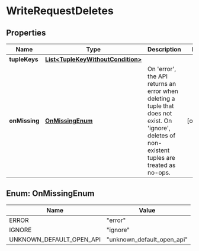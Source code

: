

# WriteRequestDeletes


## Properties

| Name | Type | Description | Notes |
|------------ | ------------- | ------------- | -------------|
|**tupleKeys** | [**List&lt;TupleKeyWithoutCondition&gt;**](TupleKeyWithoutCondition.md) |  |  |
|**onMissing** | [**OnMissingEnum**](#OnMissingEnum) | On &#39;error&#39;, the API returns an error when deleting a tuple that does not exist. On &#39;ignore&#39;, deletes of non-existent tuples are treated as no-ops. |  [optional] |



## Enum: OnMissingEnum

| Name | Value |
|---- | -----|
| ERROR | &quot;error&quot; |
| IGNORE | &quot;ignore&quot; |
| UNKNOWN_DEFAULT_OPEN_API | &quot;unknown_default_open_api&quot; |



